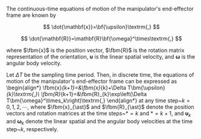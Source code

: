 The continuous-time equations of motion of the manipulator's end-effector frame are known by

$$
\dot{\mathbf{x}}=\bf{\upsilon}\textrm{,}
$$

$$
\dot{\mathbf{R}}=\mathbf{R}\bf{\omega}^\times\textrm{,}
$$

where $\fbm{x}$ is the position vector, $\fbm{R}$ is the rotation matrix representation of the orientation, $\bm{\upsilon}$ is the linear spatial velocity, and $\bm{\omega}$ is the angular body velocity.

Let $\Delta T$ be the sampling time period. Then, in discrete time, the equations of motion of the manipulator's end-effector frame can be expressed as
\begin{align*}
\fbm{x}_{k+1}=&\fbm{x}_{k}+\Delta T\bm{\upsilon}_{k}\textrm{,}\\
\fbm{R}_{k+1}=&\fbm{R}_{k}\exp\left(\Delta T\bm{\omega}^\times_k\right)\textrm{,}
\end{align*}
at any time step~$k=0,1,2,\cdots$, where $\fbm{x}_{\ast}$ and $\fbm{R}_{\ast}$ denote the position vectors and rotation matrices at the time steps~$\ast=k$ and $\ast=k+1$, and $\bm{\upsilon}_{k}$ and $\bm{\omega}_{k}$ denote the linear spatial and the angular body velocities at the time step~$k$, respectively.
